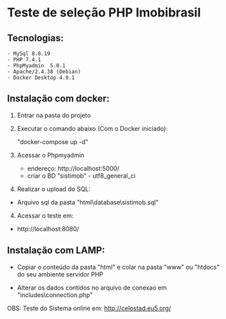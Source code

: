 # Teste de seleção PHP Imobibrasil

## Tecnologias:

	- MySql 8.0.19
	- PHP 7.4.1
	- PhpMyadmin  5.0.1
	- Apache/2.4.38 (Debian)
	- Docker Desktop 4.9.1

## Instalação com docker:

1) Entrar na pasta do projeto

2) Executar o comando abaixo (Com o Docker iniciado):

	"docker-compose up -d"

3) 	Acessar o Phpmyadmin
	- endereço: http://localhost:5000/
	- criar o BD "sistimob" - utf8_general_ci
 
3) Realizar o upload do SQL:
	
  - Arquivo sql da pasta "html\database\sistimob.sql"
 
 4) Acessar o teste em:
 
  - http://localhost:8080/


## Instalação com LAMP:  
  
  - Copiar o conteúdo da pasta "html" e colar na pasta "www" ou "htdocs" do seu ambiente servidor PHP
  
  - Alterar os dados contidos no arquivo de conexao em "includes\connection.php"
  

OBS: Teste do Sistema online em: http://celostad.eu5.org/
